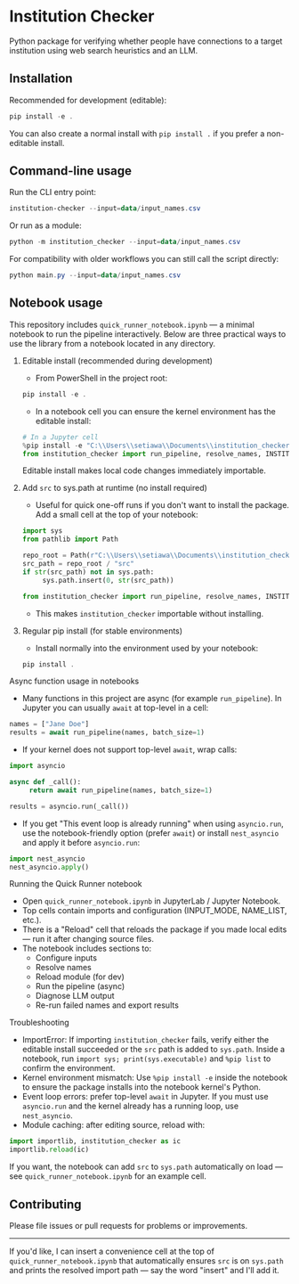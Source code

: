 # Institution Checker

Python package for verifying whether people have connections to a target institution using web search heuristics and an LLM.

## Installation

Recommended for development (editable):

```powershell
pip install -e .
```

You can also create a normal install with `pip install .` if you prefer a non-editable install.

## Command-line usage

Run the CLI entry point:

```powershell
institution-checker --input=data/input_names.csv
```

Or run as a module:

```powershell
python -m institution_checker --input=data/input_names.csv
```

For compatibility with older workflows you can still call the script directly:

```powershell
python main.py --input=data/input_names.csv
```

## Notebook usage

This repository includes `quick_runner_notebook.ipynb` — a minimal notebook to run the pipeline interactively. Below are three practical ways to use the library from a notebook located in any directory.

1) Editable install (recommended during development)

	- From PowerShell in the project root:

	```powershell
	pip install -e .
	```

	- In a notebook cell you can ensure the kernel environment has the editable install:

	```python
	# In a Jupyter cell
	%pip install -e "C:\\Users\\setiawa\\Documents\\institution_checker"
	from institution_checker import run_pipeline, resolve_names, INSTITUTION
	```

	Editable install makes local code changes immediately importable.

2) Add `src` to sys.path at runtime (no install required)

	- Useful for quick one-off runs if you don't want to install the package. Add a small cell at the top of your notebook:

	```python
	import sys
	from pathlib import Path

	repo_root = Path(r"C:\\Users\\setiawa\\Documents\\institution_checker")
	src_path = repo_root / "src"
	if str(src_path) not in sys.path:
		 sys.path.insert(0, str(src_path))

	from institution_checker import run_pipeline, resolve_names, INSTITUTION
	```

	- This makes `institution_checker` importable without installing.

3) Regular pip install (for stable environments)

	- Install normally into the environment used by your notebook:

	```powershell
	pip install .
	```

Async function usage in notebooks

- Many functions in this project are async (for example `run_pipeline`). In Jupyter you can usually `await` at top-level in a cell:

```python
names = ["Jane Doe"]
results = await run_pipeline(names, batch_size=1)
```

- If your kernel does not support top-level `await`, wrap calls:

```python
import asyncio

async def _call():
	 return await run_pipeline(names, batch_size=1)

results = asyncio.run(_call())
```

- If you get "This event loop is already running" when using `asyncio.run`, use the notebook-friendly option (prefer `await`) or install `nest_asyncio` and apply it before `asyncio.run`:

```python
import nest_asyncio
nest_asyncio.apply()
```

Running the Quick Runner notebook

- Open `quick_runner_notebook.ipynb` in JupyterLab / Jupyter Notebook.
- Top cells contain imports and configuration (INPUT_MODE, NAME_LIST, etc.).
- There is a "Reload" cell that reloads the package if you made local edits — run it after changing source files.
- The notebook includes sections to:
  - Configure inputs
  - Resolve names
  - Reload module (for dev)
  - Run the pipeline (async)
  - Diagnose LLM output
  - Re-run failed names and export results

Troubleshooting

- ImportError: If importing `institution_checker` fails, verify either the editable install succeeded or the `src` path is added to `sys.path`. Inside a notebook, run `import sys; print(sys.executable)` and `%pip list` to confirm the environment.
- Kernel environment mismatch: Use `%pip install -e` inside the notebook to ensure the package installs into the notebook kernel's Python.
- Event loop errors: prefer top-level `await` in Jupyter. If you must use `asyncio.run` and the kernel already has a running loop, use `nest_asyncio`.
- Module caching: after editing source, reload with:

```python
import importlib, institution_checker as ic
importlib.reload(ic)
```

If you want, the notebook can add `src` to `sys.path` automatically on load — see `quick_runner_notebook.ipynb` for an example cell.

## Contributing

Please file issues or pull requests for problems or improvements.

---

If you'd like, I can insert a convenience cell at the top of `quick_runner_notebook.ipynb` that automatically ensures `src` is on `sys.path` and prints the resolved import path — say the word "insert" and I'll add it.
